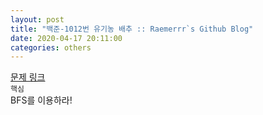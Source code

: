 ```yaml
---  
layout: post  
title: "백준-1012번 유기농 배추 :: Raemerrr`s Github Blog"  
date: 2020-04-17 20:11:00  
categories: others  
---  
```

<a href="https://www.acmicpc.net/problem/1012" target="_blank">문제 링크</a>     
`핵심`  
BFS를 이용하라!  
<script src="https://gist.github.com/Raemerrr/495b9a3d8932155eb26e73be5cf79f92.js"></script>